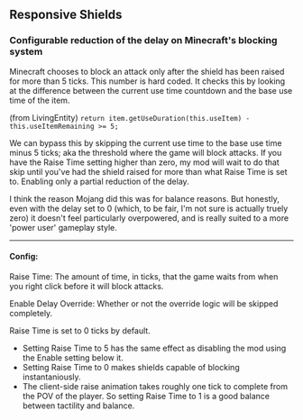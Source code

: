 ## Responsive Shields
### Configurable reduction of the delay on Minecraft's blocking system

Minecraft chooses to block an attack only after the shield has been raised for more than 5 ticks. This number is hard coded.
It checks this by looking at the difference between the current use time countdown and the base use time of the item.

(from LivingEntity) `return item.getUseDuration(this.useItem) - this.useItemRemaining >= 5;`

We can bypass this by skipping the current use time to the base use time minus 5 ticks; aka the threshold where the game will block attacks.
If you have the Raise Time setting higher than zero, my mod will wait to do that skip until you've had the shield raised for more than what Raise Time is set to. Enabling only a partial reduction of the delay.

I think the reason Mojang did this was for balance reasons. But honestly, even with the delay set to 0 (which, to be fair, I'm not sure is actually truely zero) it doesn't feel particularly overpowered, and is really suited to a more 'power user' gameplay style.

----------
#### Config:

Raise Time: The amount of time, in ticks, that the game waits from when you right click before it will block attacks.

Enable Delay Override: Whether or not the override logic will be skipped completely.

Raise Time is set to 0 ticks by default.

- Setting Raise Time to 5 has the same effect as disabling the mod using the Enable setting below it.
- Setting Raise Time to 0 makes shields capable of blocking instantaniously.
- The client-side raise animation takes roughly one tick to complete from the POV of the player. So setting Raise Time to 1 is a good balance between tactility and balance.
